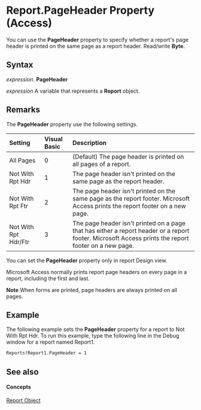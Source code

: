 
# Report.PageHeader Property (Access)

You can use the  **PageHeader** property to specify whether a report's page header is printed on the same page as a report header. Read/write **Byte**.


## Syntax

 _expression_. **PageHeader**

 _expression_ A variable that represents a **Report** object.


## Remarks

The  **PageHeader** property use the following settings.



|**Setting**|**Visual Basic**|**Description**|
|:-----|:-----|:-----|
|All Pages|0|(Default) The page header is printed on all pages of a report.|
|Not With Rpt Hdr|1|The page header isn't printed on the same page as the report header.|
|Not With Rpt Ftr|2|The page header isn't printed on the same page as the report footer. Microsoft Access prints the report footer on a new page.|
|Not With Rpt Hdr/Ftr|3|The page header isn't printed on a page that has either a report header or a report footer. Microsoft Access prints the report footer on a new page.|
You can set the  **PageHeader** property only in report Design view.

Microsoft Access normally prints report page headers on every page in a report, including the first and last.


 **Note**  When forms are printed, page headers are always printed on all pages.


## Example

The following example sets the  **PageHeader** property for a report to Not With Rpt Hdr. To run this example, type the following line in the Debug window for a report named Report1.


```vb
Reports!Report1.PageHeader = 1
```


## See also


#### Concepts


[Report Object](6f77c1b4-a9ce-7caa-204c-fe0755c6f9df.md)
